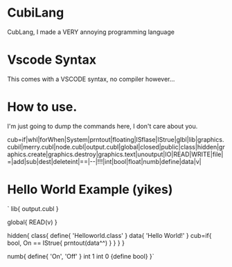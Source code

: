 # CubiLang
CubLang, I made a VERY annoying programming language

# Vscode Syntax

This comes with a VSCODE syntax, no compiler however...

# How to use.

I'm just going to dump the commands here, I don't care about you.

cub=if|whl|forWhen|System|prntout|floating|ISflase|IStrue|glbl|lib|graphics.cubil|merry.cubl|node.cubl|output.cubl|global|closed|public|class|hidden|graphics.create|graphics.destroy|graphics.text|unoutput|IO|READ|WRITE|file|=|add|sub|dest|deleteint|==|--|!!!|int|bool|float|numb|define|data|v|

# Hello World Example (yikes)

`
lib{
    output.cubl
}

global{
    READ(v)
}

hidden{
    class{
        define{
            'Helloworld.class'
        }
        data{
            'Hello World!'
        }
        cub=if{
            bool, On == IStrue{
                prntout(data^^)
            }
        }
    }
}

numb{
    define{
        'On', 'Off'
    }
    int 1
    int 0
    {define bool}
}`
